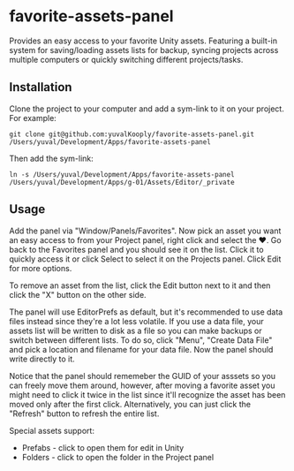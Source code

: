 # favorite-assets-panel

Provides an easy access to your favorite Unity assets. Featuring a built-in system for saving/loading assets lists for backup, syncing projects across multiple computers or quickly switching different projects/tasks.

## Installation
Clone the project to your computer and add a sym-link to it on your project. For example:
```
git clone git@github.com:yuvalKooply/favorite-assets-panel.git /Users/yuval/Development/Apps/favorite-assets-panel
```

Then add the sym-link:
```
ln -s /Users/yuval/Development/Apps/favorite-assets-panel /Users/yuval/Development/Apps/g-01/Assets/Editor/_private
```

## Usage

Add the panel via "Window/Panels/Favorites". Now pick an asset you want an easy access to from your Project panel, right click and select the ♥. Go back to the Favorites panel and you should see it on the list. Click it to quickly access it or click Select to select it on the Projects panel. Click Edit for more options.

To remove an asset from the list, click the Edit button next to it and then click the "X" button on the other side.

The panel will use EditorPrefs as default, but it's recommended to use data files instead since they're a lot less volatile. If you use a data file, your assets list will be written to disk as a file so you can make backups or switch between different lists. To do so, click "Menu", "Create Data File" and pick a location and filename for your data file. Now the panel should write directly to it.

Notice that the panel should rememeber the GUID of your asssets so you can freely move them around, however, after moving a favorite asset you might need to click it twice in the list since it'll recognize the asset has been moved only after the first click. Alternatively, you can just click the "Refresh" button to refresh the entire list.

Special assets support:
* Prefabs - click to open them for edit in Unity
* Folders - click to open the folder in the Project panel
